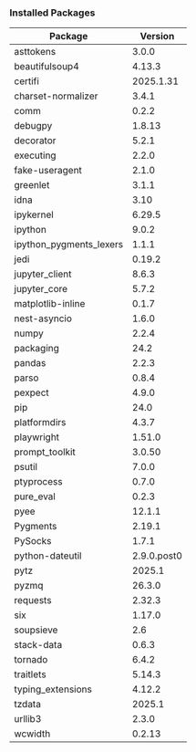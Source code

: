 ### Installed Packages

| Package               | Version     |
|-----------------------|-------------|
| asttokens             | 3.0.0       |
| beautifulsoup4        | 4.13.3      |
| certifi               | 2025.1.31   |
| charset-normalizer    | 3.4.1       |
| comm                  | 0.2.2       |
| debugpy               | 1.8.13      |
| decorator             | 5.2.1       |
| executing             | 2.2.0       |
| fake-useragent        | 2.1.0       |
| greenlet              | 3.1.1       |
| idna                  | 3.10        |
| ipykernel             | 6.29.5      |
| ipython               | 9.0.2       |
| ipython_pygments_lexers | 1.1.1     |
| jedi                  | 0.19.2      |
| jupyter_client        | 8.6.3       |
| jupyter_core          | 5.7.2       |
| matplotlib-inline     | 0.1.7       |
| nest-asyncio          | 1.6.0       |
| numpy                 | 2.2.4       |
| packaging             | 24.2        |
| pandas                | 2.2.3       |
| parso                 | 0.8.4       |
| pexpect               | 4.9.0       |
| pip                   | 24.0        |
| platformdirs          | 4.3.7       |
| playwright            | 1.51.0      |
| prompt_toolkit        | 3.0.50      |
| psutil                | 7.0.0       |
| ptyprocess            | 0.7.0       |
| pure_eval             | 0.2.3       |
| pyee                  | 12.1.1      |
| Pygments              | 2.19.1      |
| PySocks               | 1.7.1       |
| python-dateutil       | 2.9.0.post0 |
| pytz                  | 2025.1      |
| pyzmq                 | 26.3.0      |
| requests              | 2.32.3      |
| six                   | 1.17.0      |
| soupsieve             | 2.6         |
| stack-data            | 0.6.3       |
| tornado               | 6.4.2       |
| traitlets             | 5.14.3      |
| typing_extensions     | 4.12.2      |
| tzdata                | 2025.1      |
| urllib3               | 2.3.0       |
| wcwidth               | 0.2.13      |
